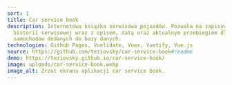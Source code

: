 ```yaml
---
sort: 1
title: Car service book
description: Internetowa książka serwisowa pojazdów. Pozwala na zapisywanie
  historii serwisowej wraz z opisem, datą oraz aktualnym przebiegiem dla różnych
  samochodów dodanych do bazy danych.
technologies: Github Pages, Vuelidate, Vuex, Vuetify, Vue.js
source: https://github.com/teziovsky/car-service-book#readme
demo: https://teziovsky.github.io/car-service-book/
image: uploads/car-service-book.webp
image_alt: Zrzut ekranu aplikacji car service book.
---
```

